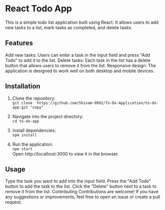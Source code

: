 # React Todo App <br>
This is a simple todo list application built using React. It allows users to add new tasks to a list, mark tasks as completed, and delete tasks.

## Features
Add new tasks: Users can enter a task in the input field and press "Add Todo" to add it to the list.
Delete tasks: Each task in the list has a delete button that allows users to remove it from the list.
Responsive design: The application is designed to work well on both desktop and mobile devices.

## Installation
1. Clone the repository:<br>
```git clone  https://github.com/Shivam-9992/To-Do-Application/to-do-app.git "copy"``` 

2. Navigate into the project directory:<br>
```cd to-do-app```

3. Install dependencies:<br>
```npm install```

4. Run the application:<br>
```npm start```<br>
Open http://localhost:3000 to view it in the browser.

## Usage <br>
Type the task you want to add into the input field.
Press the "Add Todo" button to add the task to the list.
Click the "Delete" button next to a task to remove it from the list.
Contributing
Contributions are welcome! If you have any suggestions or improvements, feel free to open an issue or create a pull request.


